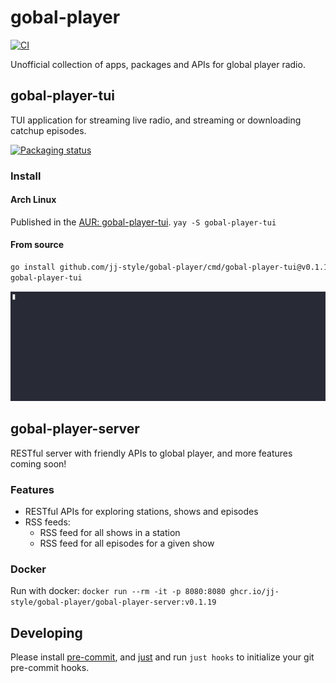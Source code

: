 # gobal-player

[![CI](https://github.com/jj-style/gobal-player/actions/workflows/ci.yml/badge.svg)](https://github.com/jj-style/gobal-player/actions/workflows/ci.yml)

Unofficial collection of apps, packages and APIs for global player radio.

## gobal-player-tui
TUI application for streaming live radio, and streaming or downloading catchup episodes.

[![Packaging status](https://repology.org/badge/vertical-allrepos/gobal-player-tui.svg)](https://repology.org/project/gobal-player-tui/versions)

### Install

#### Arch Linux
Published in the [AUR: gobal-player-tui](https://aur.archlinux.org/packages/gobal-player-tui).
`yay -S gobal-player-tui`

#### From source
```bash
go install github.com/jj-style/gobal-player/cmd/gobal-player-tui@v0.1.19
gobal-player-tui
```

![tui-demo](.github/assets/tui.gif)

## gobal-player-server
RESTful server with friendly APIs to global player, and more features coming soon!

### Features
- RESTful APIs for exploring stations, shows and episodes
- RSS feeds:
  - RSS feed for all shows in a station
  - RSS feed for all episodes for a given show


### Docker

Run with docker: `docker run --rm -it -p 8080:8080 ghcr.io/jj-style/gobal-player/gobal-player-server:v0.1.19`

## Developing

Please install [pre-commit](https://pre-commit.com/#install), and [just](https://github.com/casey/just?tab=readme-ov-file#installation) and run `just hooks` to initialize your git pre-commit hooks.
